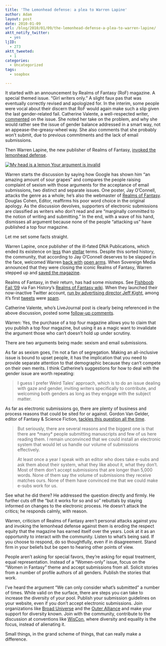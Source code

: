 ```yaml
---
title: 'The Lemonhead defense: a plea to Warren Lapine'
author: Adam
layout: post
date: 2010-01-09
url: /blog/2010/01/09/the-lemonhead-defense-a-plea-to-warren-lapine/
aktt_notify_twitter:
  - yes
ljID:
  - 273
aktt_tweeted:
  - 1
categories:
  - Uncategorized
tags:
  - soapbox

---
```

It started with an announcement by Realms of Fantasy (RoF) magazine. A special themed issue. &#8220;Girl writers only.&#8221; A slight faux pas that was eventually correctly revised and apologized for. In the interim, some people were vocal about their discern that RoF would again make such a slip given the last gender-related fail. Catherine Valente, a well-respected writer, [commented][1] on the issue. She noted her take on the problem, and why she would rather see the issue of gender balance addressed in a smart way, not an appease-the-greasy-wheel way. She also comments that she probably won&#8217;t submit, due to previous commitments and the lack of email submissions.

Then Warren Lapine, the new publisher of Realms of Fantasy, [invoked the lemonhead defense][2].

[<img id="_r_a_622206720" title="My head is a lemon  Your argument is invalid" src="http://images.icanhascheezburger.com/completestore/2008/5/25/myheadisalem128562305945288665.jpg" alt="My head is a lemon  Your argument is invalid" />][3]

Warren starts the discussion by saying how Google has shown him &#8220;an amazing amount of sour grapes&#8221; and compares the people raising complaint of sexism with those arguments for the acceptance of email submissions, two distinct and separate issues. One poster, Jay O&#8217;Connell, attacks the genre as a whole; he&#8217;s also the webmaster of [Realms of Fantasy][4]. Douglas Cohen, Editor, reaffirms his poor word choice in the original apology. As the discussion devolves, supporters of electronic submissions are classified as writers who don&#8217;t read and are &#8220;marginally committed to the notion of writing and submitting.&#8221; In the end, with a wave of his hand, dismisses all argument because none of the people &#8220;attacking us&#8221; have published a top four magazine.

Let me set some facts straight.

Warren Lapine, once publisher of the ill-fated DNA Publications, which ended its existence on [less][5] than [stellar][6] terms. Despite this sorted history, the community, that according to Jay O&#8217;Connell deserves to be slapped in the face, welcomed Warren [back with][7] [open arms][8]. When Sovereign Media announced that they were closing the iconic Realms of Fantasy, Warren stepped up and [saved the magazine][9].

Realms of Fantasy, in their return, has had some missteps. See [Fishboob Fail &#8217;09][10] via Fan History&#8217;s [Realms of Fantasy wiki][11]. When they launched their now-inactive Twitter account, [run by advertising director Jeff Kight][12], among it&#8217;s first [tweets][13] were [spam][14].

Catherine Valente, who&#8217;s LiveJournal post is clearly being referenced in the above discussion, posted some [follow-up comments][15].

Warren: Yes, the purchase of a top four magazine allows you to claim that you publish a top four magazine, but using it as a magic want to invalidate the argument those who can&#8217;t doesn&#8217;t hold up under scrutiny.

There are two arguments being made: sexism and email submissions.

As far as sexism goes, I&#8217;m not a fan of segregation. Making an all-inclusive issue is bound to upset people, it has the implication that you need to provide separate attention to that demographic because they can&#8217;t compete on their own merits. I think Catherine&#8217;s suggestions for how to deal with the gender issue are worth repeating:

> I guess I prefer Weird Tales&#8217; approach, which is to do an issue dealing with gaze and gender, inviting writers specifically to contribute, and welcoming both genders as long as they engage with the subject matter.

As far as electronic submissions go, there are plenty of business and process reasons that could be sited for or against. Gordon Van Gelder, editor of Fantasy & Science Fiction, [tackles this question all the time][16].

> But seriously, there are several reasons and the biggest one is that there are \*many\* people submitting manuscripts and few of us here reading them. I remain unconvinced that we could install an electronic system that would let us handle our volume of submissions effectively.
> 
> At least once a year I speak with an editor who does take e-subs and ask them about their system, what they like about it, what they don&#8217;t. Most of them don&#8217;t accept submissions that are longer than 5,000 words. None of them say the volume of submissions they receive matches ours. None of them have convinced me that we could make e-subs work for us.

See what he did there? He addressed the question directly and firmly. He further cuts off the &#8220;but it works for so and so&#8221; rebuttals by staying informed on changes to the electronic process. He doesn&#8217;t attack the critics; he responds calmly, with reason.

Warren, criticism of Realms of Fantasy aren&#8217;t personal attacks against you and invoking the lemonhead defense against them is eroding the respect equity that the magazine has earned itself over the years. Look at it as an opportunity to interact with the community. Listen to what&#8217;s being said. If you choose to respond, do so thoughtfully, even if in disagreement. Stand firm in your beliefs but be open to hearing other points of view.

People aren&#8217;t asking for special favors, they&#8217;re asking for equal treatment, equal representation. Instead of a &#8220;Women-only&#8221; issue, focus on the &#8220;Women in Fantasy&#8221; theme and accept submissions from all. Solicit stories from a number of profile authors of all genders. Publish the stories that work.

I&#8217;ve heard the argument &#8220;We can only consider what&#8217;s submitted&#8221; a number of times. While valid on the surface, there are steps you can take to increase the diversity of your pool. Publish your submission guidelines on your website, even if you don&#8217;t accept electronic submissions. Join organizations like [Broad Universe][17] and the [Outer Alliance][18] and make your support for diversity known. Join with the community, contribute to the discussion at conventions like [WisCon][19], where diversity and equality is the focus, instead of alienating it.

Small things, in the grand scheme of things, that can really make a difference.

 [1]: http://yuki-onna.livejournal.com/554028.html
 [2]: http://www.atings.com/uploads/1263034305.jpg
 [3]: http://cheezburger.com/View.aspx?aid=622206720
 [4]: http://www.rofmag.com/
 [5]: http://www.nightshadebooks.com/discus/messages/378/4513.html?1123372782
 [6]: http://www.bravewords.com/news/58697
 [7]: http://io9.com/5137639/the-return-of-legendary-scifi-publisher-warren-lapine
 [8]: http://sfscope.com/2009/01/warren-lapine-returns-to-sf-wi.html
 [9]: http://sfscope.com/2009/03/realms-of-fantasy-is-not-closi.html
 [10]: http://www.fanhistory.com/wiki/Fishboob_Fail_09
 [11]: http://www.fanhistory.com/wiki/Realms_of_Fantasy
 [12]: http://douglascohen.livejournal.com/200025.html
 [13]: http://twitter.com/RealmsOfFantasy/status/3778245080
 [14]: http://twitter.com/RealmsOfFantasy/status/3822608825
 [15]: http://yuki-onna.livejournal.com/555832.html
 [16]: http://www.sfsite.com/fsf/blog/forum/topic.php?id=330
 [17]: http://broaduniverse.org/index.html
 [18]: http://blog.outeralliance.org/
 [19]: http://wiscon.info/